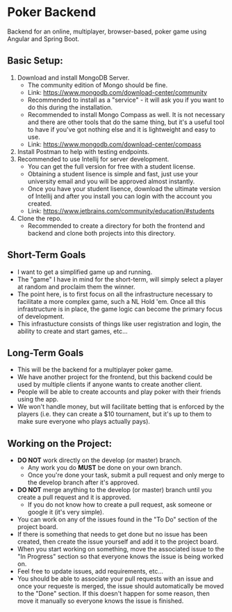 # Poker Backend
Backend for an online, multiplayer, browser-based, poker game using Angular and Spring Boot.

## Basic Setup:
1. Download and install MongoDB Server.
    * The community edition of Mongo should be fine.
    * Link: https://www.mongodb.com/download-center/community
    * Recommended to install as a "service" - it will ask you if you want to do this during the installation.
    * Recommended to install Mongo Compass as well. It is not necessary and there are other tools that do the same thing, but it's a useful tool to have if you've got nothing else and it is lightweight and easy to use.
    * Link: https://www.mongodb.com/download-center/compass
2. Install Postman to help with testing endpoints.
3. Recommended to use Intellij for server development. 
    * You can get the full version for free with a student license.
    * Obtaining a student lisence is simple and fast, just use your university email and you will be approved almost instantly.
    * Once you have your student lisence, download the ultimate version of Intellij and after you install you can login with the account you created.
    * Link: https://www.jetbrains.com/community/education/#students
4. Clone the repo. 
    * Recommended to create a directory for both the frontend and backend and clone both projects into this directory.

## Short-Term Goals
* I want to get a simplified game up and running. 
* The "game" I have in mind for the short-term, will simply select a player at random and proclaim them the winner.
* The point here, is to first focus on all the infrastructure necessary to facilitate a more complex game, such a NL Hold 'em. Once all this infrastructure is in place, the game logic can become the primary focus of development.
* This infrastucture consists of things like user registration and login, the ability to create and start games, etc...

## Long-Term Goals
* This will be the backend for a multiplayer poker game.
* We have another project for the frontend, but this backend could be used by multiple clients if anyone wants to create another client.
* People will be able to create accounts and play poker with their friends using the app.
* We won't handle money, but will facilitate betting that is enforced by the players (i.e. they can create a $10 tournament, but it's up to them to make sure everyone who plays actually pays).

## Working on the Project:
* **DO NOT** work directly on the develop (or master) branch. 
   * Any work you do **MUST** be done on your own branch.
   * Once you're done your task, submit a pull request and only merge to the develop branch after it's approved.
* **DO NOT** merge anything to the develop (or master) branch until you create a pull request and it is approved.
   * If you do not know how to create a pull request, ask someone or google it (it's very simple).
* You can work on any of the issues found in the "To Do" section of the project board. 
* If there is something that needs to get done but no issue has been created, then create the issue yourself and add it to the project board.
* When you start working on something, move the associated issue to the "In Progress" section so that everyone knows the issue is being worked on.
* Feel free to update issues, add requirements, etc...
* You should be able to associate your pull requests with an issue and once your requeste is merged, the issue should automatically be moved to the "Done" section. If this doesn't happen for some reason, then move it manually so everyone knows the issue is finished.
